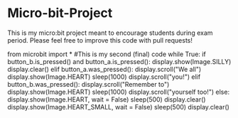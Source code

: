 # Micro-bit-Project
This is my micro:bit project meant to encourage students during exam period. Please feel free to improve this code with pull requests! 

from microbit import * 
#This is my second (final) code 
while True:
  if button_b.is_pressed() and button_a.is_pressed():
    display.show(Image.SILLY)
    display.clear()
  elif button_a.was_pressed():
    display.scroll("We all")
    display.show(Image.HEART)
    sleep(1000)
    display.scroll("you!")
  elif button_b.was_pressed():
    display.scroll("Remember to")
    display.show(Image.HEART)
    sleep(1000)
    display.scroll("yourself too!")
  else:
    display.show(Image.HEART, wait = False)
    sleep(500)
    display.clear()
    display.show(Image.HEART_SMALL, wait = False)
    sleep(500)
    display.clear()
